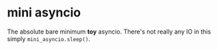 # mini asyncio

The absolute bare minimum **toy** asyncio.
There's not really any IO in this simply `mini_asyncio.sleep()`.

